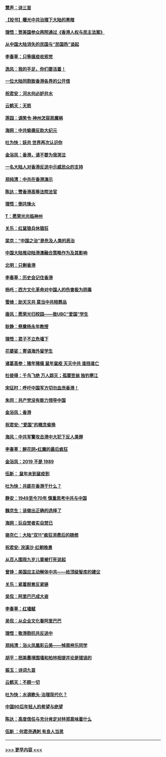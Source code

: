 #### [慧声：诗三首](../pages/nsc993/n11678848.md?t=11251611) 
#### [【投书】曝光中共治理下大陆的黑暗](../pages/nsc993/n11678674.md?t=11251611) 
#### [理悟：贺美国参众两院通过《香港人权与民主法案》](../pages/nsc993/n11678104.md?t=11251611) 
#### [从中国大陆消失的民国与“民国热”谈起](../pages/nsc993/n11678075.md?t=11251611) 
#### [李春草：只等瘟疫收邪党](../pages/nsc993/n11677308.md?t=11251611) 
#### [逸风：我的手足，你们要活着！](../pages/nsc993/n11676352.md?t=11251611) 
#### [一位大陆同胞致香港各界的公开信](../pages/nsc993/n11675761.md?t=11251611) 
#### [祝君安：河水何必妒井水](../pages/nsc993/n11675746.md?t=11251611) 
#### [云鹤天：天怒](../pages/nsc993/n11675718.md?t=11251611) 
#### [莲园：调笑令‧神州怎容恶魔祸](../pages/nsc993/n11675648.md?t=11251611) 
#### [海网：中共偷袭反助大纪元](../pages/nsc993/n11673515.md?t=11251611) 
#### [吐为快：妖共 世界再次认识你](../pages/nsc993/n11673506.md?t=11251611) 
#### [金浴凤：香港，请不要为我哭泣](../pages/nsc993/n11673248.md?t=11251611) 
#### [一名大陆人对香港反送中示威民众的支持](../pages/nsc993/n11672615.md?t=11251611) 
#### [郑纯清：中共在香港演示](../pages/nsc993/n11670539.md?t=11251611) 
#### [陈达：赞香港高等法院法官](../pages/nsc993/n11669542.md?t=11251611) 
#### [理悟：倒共烽火](../pages/nsc993/n11668844.md?t=11251611) 
#### [T：愿荣光光临神州](../pages/nsc993/n11668421.md?t=11251611) 
#### [关乐：红鼠狼兵休猖狂](../pages/nsc993/n11668378.md?t=11251611) 
#### [梁京：“中国之治”是危及人类的恶治](../pages/nsc993/n11668328.md?t=11251611) 
#### [中国大陆推动陆港澳融合策略作为及其影响](../pages/nsc993/n11668157.md?t=11251611) 
#### [北明：只剩香港](../pages/nsc993/n11668002.md?t=11251611) 
#### [李春草：历史会记住香港](../pages/nsc993/n11667927.md?t=11251611) 
#### [杨吒：西方文化革命对中国人的伤害极为阴毒](../pages/nsc993/n11664521.md?t=11251611) 
#### [雪绮：助天灭共 莫当中共陪葬品](../pages/nsc993/n11662650.md?t=11251611) 
#### [唐风：愿荣光归校园——致UBC“爱国”学生](../pages/nsc993/n11662194.md?t=11251611) 
#### [耿静：祭奠杨永年教授](../pages/nsc993/n11662514.md?t=11251611) 
#### [理悟：君子不立危墙下](../pages/nsc993/n11662172.md?t=11251611) 
#### [花婆娑：寄语海外留学生](../pages/nsc993/n11662121.md?t=11251611) 
#### [诸葛高参：猪年猪瘟 鼠年鼠疫 天灭中共 谁挡谁亡](../pages/nsc993/n11661980.md?t=11251611) 
#### [杜彼得：千鸟飞绝 万人踪灭；孤蓑笠翁 独钓寒江](../pages/nsc993/n11661170.md?t=11251611) 
#### [宋征时：呼吁中国军方切勿血洗香港！](../pages/nsc993/n11415318.md?t=11251611) 
#### [朱同：共产党没有能力领导中国](../pages/nsc993/n11660421.md?t=11251611) 
#### [金浴凤：香港](../pages/nsc993/n11660419.md?t=11251611) 
#### [祝君安: “爱国”的概念偷换](../pages/nsc993/n11659706.md?t=11251611) 
#### [海风：中共军警攻击港中大犯下反人类罪](../pages/nsc993/n11659632.md?t=11251611) 
#### [李春草：醉花阴•红魔的最后疯狂](../pages/nsc993/n11659287.md?t=11251611) 
#### [金浴凤：2019 不是 1989](../pages/nsc993/n11657663.md?t=11251611) 
#### [伍新： 鼠年未到鼠疫到](../pages/nsc993/n11655098.md?t=11251611) 
#### [吐为快：共匪在香港干什么？](../pages/nsc993/n11654891.md?t=11251611) 
#### [静安：1949至今70年 慎重思考中共与中国](../pages/nsc993/n11651244.md?t=11251611) 
#### [魏京生：该做出正确的选择了](../pages/nsc993/n11653084.md?t=11251611) 
#### [海网：玩自焚者实自焚已](../pages/nsc993/n11652423.md?t=11251611) 
#### [骆克仁：大陆“双11”疯狂消费后的随想](../pages/nsc993/n11652305.md?t=11251611) 
#### [祝君安: 浣溪沙·红朝晚景](../pages/nsc993/n11652258.md?t=11251611) 
#### [从百人围观九岁儿童被打死说起](../pages/nsc993/n11651030.md?t=11251611) 
#### [曾铮：美国应主动解体中共——给顶级智库的建议](../pages/nsc993/n11649888.md?t=11251611) 
#### [关乐：紧着脱套反紧链](../pages/nsc993/n11649069.md?t=11251611) 
#### [吴侃：阿里巴巴成大盗](../pages/nsc993/n11645523.md?t=11251611) 
#### [李春草：红墙赋](../pages/nsc993/n11646389.md?t=11251611) 
#### [吴侃：从企业文化看阿里巴巴](../pages/nsc993/n11645476.md?t=11251611) 
#### [理悟：敬港胞抗共反送中](../pages/nsc993/n11645466.md?t=11251611) 
#### [郑纯清：浴火凤凰彩云美——悼周梓乐同学](../pages/nsc993/n11645155.md?t=11251611) 
#### [胡平：把美墨境围墙和柏林相提并论是错误的](../pages/nsc993/n11645134.md?t=11251611) 
#### [振玉：诗词九首](../pages/nsc993/n11644081.md?t=11251611) 
#### [云鹤天：不顾一切](../pages/nsc993/n11643508.md?t=11251611) 
#### [吐为快：水调歌头·治理现代化？](../pages/nsc993/n11643485.md?t=11251611) 
#### [中国90后年轻人的希望与绝望](../pages/nsc993/n11642317.md?t=11251611) 
#### [陈达：高度信任与充分肯定对林郑意味着什么](../pages/nsc993/n11641441.md?t=11251611) 
#### [伍新 ：何君尧遇刺 有良人当思](../pages/nsc993/n11641503.md?t=11251611) 

----
#### [ >>> 更早内容 <<< ](../indexes/nsc993-earlier.md)
